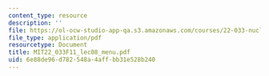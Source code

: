 ```yaml
---
content_type: resource
description: ''
file: https://ol-ocw-studio-app-qa.s3.amazonaws.com/courses/22-033-nuclear-systems-design-project-fall-2011/6e88de96d782548a4affbb31e528b240_MIT22_033F11_lec08_menu.pdf
file_type: application/pdf
resourcetype: Document
title: MIT22_033F11_lec08_menu.pdf
uid: 6e88de96-d782-548a-4aff-bb31e528b240
---
```

